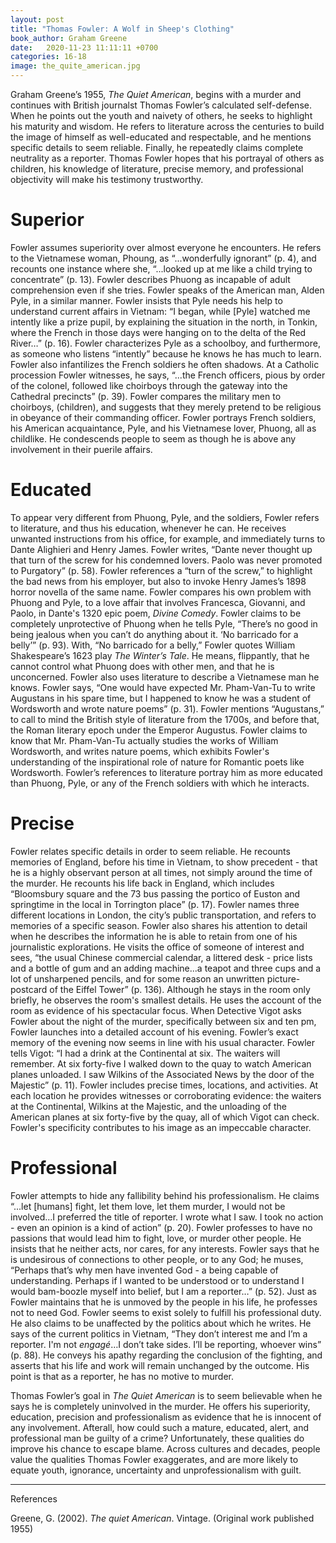 ```yaml
---
layout: post
title: "Thomas Fowler: A Wolf in Sheep's Clothing"
book_author: Graham Greene
date:   2020-11-23 11:11:11 +0700
categories: 16-18
image: the_quite_american.jpg
---
```


Graham Greene’s 1955, _The Quiet American_, begins with a murder and continues with British journalst Thomas Fowler’s calculated self-defense. When he points out the youth and naivety of others, he seeks to highlight his maturity and wisdom. He refers to literature across the centuries to build the image of himself as well-educated and respectable, and he mentions specific details to seem reliable. Finally, he repeatedly claims complete neutrality as a reporter. Thomas Fowler hopes that his portrayal of others as children, his knowledge of literature, precise memory, and professional objectivity will make his testimony trustworthy.

# Superior

Fowler assumes superiority over almost everyone he encounters. He refers to the Vietnamese woman, Phoung, as “...wonderfully ignorant” (p. 4), and recounts one instance where she, “...looked up at me like a child trying to concentrate” (p. 13). Fowler describes Phuong as incapable of adult comprehension even if she tries. Fowler speaks of the American man, Alden Pyle, in a similar manner. Fowler insists that Pyle needs his help to understand current affairs in Vietnam: “I began, while [Pyle] watched me intently like a prize pupil, by explaining the situation in the north, in Tonkin, where the French in those days were hanging on to the delta of the Red River…” (p. 16). Fowler characterizes Pyle as a schoolboy, and furthermore, as someone who listens “intently” because he knows he has much to learn. Fowler also infantilizes the French soldiers he often shadows. At a Catholic procession Fowler witnesses, he says, “...the French officers, pious by order of the colonel, followed like choirboys through the gateway into the Cathedral precincts” (p. 39). Fowler compares the military men to choirboys, (children), and suggests that they merely pretend to be religious in obeyance of their commanding officer. Fowler portrays French soldiers, his American acquaintance, Pyle, and his Vietnamese lover, Phuong, all as childlike. He condescends people to seem as though he is above any involvement in their puerile affairs.

# Educated

To appear very different from Phuong, Pyle, and the soldiers, Fowler refers to literature, and thus his education, whenever he can. He receives unwanted instructions from his office, for example, and immediately turns to Dante Alighieri and Henry James. Fowler writes, “Dante never thought up that turn of the screw for his condemned lovers. Paolo was never promoted to Purgatory” (p. 58). Fowler references a “turn of the screw,” to highlight the bad news from his employer, but also to invoke Henry James’s 1898 horror novella of the same name. Fowler compares his own problem with Phuong and Pyle, to a love affair that involves Francesca, Giovanni, and Paolo, in Dante's 1320 epic poem, _Divine Comedy_.  Fowler claims to be completely unprotective of Phuong when he tells Pyle, “There’s no good in being jealous when you can’t do anything about it. ‘No barricado for a belly’” (p. 93). With, “No barricado for a belly,” Fowler quotes William Shakespeare’s 1623 play _The Winter’s Tale_. He means, flippantly, that he cannot control what Phuong does with other men, and that he is unconcerned. Fowler also uses literature to describe a Vietnamese man he knows. Fowler says, “One would have expected Mr. Pham-Van-Tu to write Augustans in his spare time, but I happened to know he was a student of Wordsworth and wrote nature poems” (p. 31). Fowler mentions “Augustans,” to call to mind the British style of literature from the 1700s, and before that, the Roman literary epoch under the Emperor Augustus. Fowler claims to know that Mr. Pham-Van-Tu actually studies the works of William Wordsworth, and writes nature poems, which exhibits Fowler's understanding of the inspirational role of nature for Romantic poets like Wordsworth. Fowler’s references to literature portray him as more educated than Phuong, Pyle, or any of the French soldiers with which he interacts.

# Precise

Fowler relates specific details in order to seem reliable. He recounts memories of England, before his time in Vietnam, to show precedent - that he is a highly observant person at all times, not simply around the time of the murder. He recounts his life back in England, which includes “Bloomsbury square and the 73 bus passing the portico of Euston and springtime in the local in Torrington place” (p. 17). Fowler names three different locations in London, the city’s public transportation, and refers to memories of a specific season. Fowler also shares his attention to detail when he describes the information he is able to retain from one of his journalistic explorations. He visits the office of someone of interest and sees, “the usual Chinese commercial calendar, a littered desk - price lists and a bottle of gum and an adding machine...a teapot and three cups and a lot of unsharpened pencils, and for some reason an unwritten picture-postcard of the Eiffel Tower” (p. 136). Although he stays in the room only briefly, he observes the room's smallest details. He uses the account of the room as evidence of his spectacular focus. When Detective Vigot asks Fowler about the night of the murder, specifically between six and ten pm, Fowler launches into a detailed account of his evening. Fowler’s exact memory of the evening now seems in line with his usual character. Fowler tells Vigot: “I had a drink at the Continental at six. The waiters will remember. At six forty-five I walked down to the quay to watch American planes unloaded. I saw Wilkins of the Associated News by the door of the Majestic” (p. 11). Fowler includes precise times, locations, and activities. At each location he provides witnesses or corroborating evidence: the waiters at the Continental, Wilkins at the Majestic, and the unloading of the American planes at six forty-five by the quay, all of which Vigot can check. Fowler's specificity contributes to his image as an impeccable character.

# Professional

Fowler attempts to hide any fallibility behind his professionalism. He claims “...let [humans] fight, let them love, let them murder, I would not be involved…I preferred the title of reporter. I wrote what I saw. I took no action - even an opinion is a kind of action” (p. 20). Fowler professes to have no passions that would lead him to fight, love, or murder other people. He insists that he neither acts, nor cares, for any interests. Fowler says that he is undesirous of connections to other people, or to any God; he muses, “Perhaps that’s why men have invented God - a being capable of understanding. Perhaps if I wanted to be understood or to understand I would bam-boozle myself into belief, but I am a reporter…” (p. 52). Just as Fowler maintains that he is unmoved by the people in his life, he professes not to need God. Fowler seems to exist solely to fulfill his professional duty. He also claims to be unaffected by the politics about which he writes. He says of the current politics in Vietnam, “They don’t interest me and I’m a reporter. I'm not _engagé_…I don’t take sides. I’ll be reporting, whoever wins” (p. 88). He conveys his apathy regarding the conclusion of the fighting, and asserts that his life and work will remain unchanged by the outcome. His point is that as a reporter, he has no motive to murder.

Thomas Fowler’s goal in _The Quiet American_ is to seem believable when he says he is completely uninvolved in the murder. He offers his superiority, education, precision and professionalism as evidence that he is innocent of any involvement. Afterall, how could such a mature, educated, alert, and professional man be guilty of a crime? Unfortunately, these qualities do improve his chance to escape blame. Across cultures and decades, people value the qualities Thomas Fowler exaggerates, and are more likely to equate youth, ignorance, uncertainty and unprofessionalism with guilt.

---
References

Greene, G. (2002). _The quiet American_. Vintage. (Original work published 1955)
